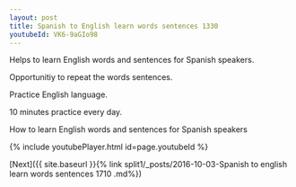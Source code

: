 ```yaml
---
layout: post
title: Spanish to English learn words sentences 1330 
youtubeId: VK6-9aGIo98
---
```

 
 
Helps to learn English words and sentences for Spanish speakers.

Opportunitiy to repeat the words sentences. 

Practice English language. 
 
10 minutes practice every day. 
 
How to learn English words and sentences for Spanish speakers 
 
{% include youtubePlayer.html id=page.youtubeId %}
 
 
[Next]({{ site.baseurl }}{% link  split1/_posts/2016-10-03-Spanish to english learn words sentences 1710 .md%})
 
